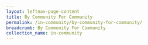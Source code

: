 ```yaml
---
layout: leftnav-page-content
title: By Community For Community
permalink: /in-community/by-community-for-community/
breadcrumb: By Community For Community
collection_name: in-community
---
```

